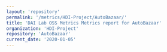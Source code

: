 ```yaml
---
layout: 'repository'
permalink: '/metrics/HDI-Project/AutoBazaar/'
title: 'DAI Lab OSS Metrics Metrics report for AutoBazaar'
organization: 'HDI-Project'
repository: 'AutoBazaar'
current_date: '2020-01-05'
---
```

